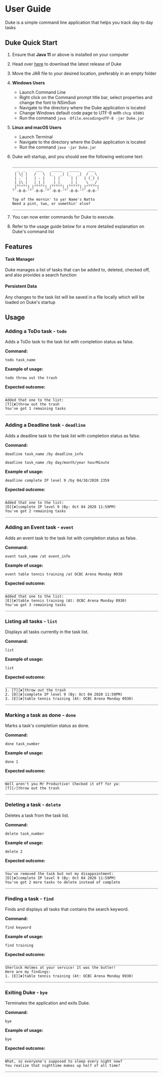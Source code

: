 # User Guide
Duke is a simple command line application that helps you track day to day tasks

## Duke Quick Start
1. Ensure that **Java 11** or above is installed on your computer
2. Head over [here](https://github.com/nat-ho/ip/releases) to download the latest release of Duke
3. Move the JAR file to your desired location, preferably in an empty folder
4. **Windows Users**
    * Launch Command Line
    * Right click on the Command prompt title bar, select properties and change the font to NSimSun
    * Navigate to the directory where the Duke application is located
    * Change Windows default code page to UTF-8 with ```chcp 65001```
    * Run the command ```java -Dfile.encoding=UTF-8 -jar Duke.jar```
5. **Linux and macOS Users**
    * Launch Terminal
    * Navigate to the directory where the Duke application is located
    * Run the command ```java -jar Duke.jar```
6. Duke will startup, and you should see the following welcome text:

    ```
    _________________________________________________________________________
      _  _     ___    _____   _____    ___
     | \| |   /   \  |_   _| |_   _|  / _ \
     | .` |   | - |    | |     | |   | (_) |
     |_|\_|   |_|_|   _|_|_   _|_|_   \___/
    _|"""""|_|"""""|_|"""""|_|"""""|_|"""""|
    "`-0-0-'"`-0-0-'"`-0-0-'"`-0-0-'"`-0-0-'
    
    Top of the mornin' to ya! Name's Natto
    Need a pint, two, or somethin' else?
    _________________________________________________________________________
    ```

7. You can now enter commands for Duke to execute. 
8. Refer to the usage guide below for a more detailed explanation on Duke's command list



## Features 

#### Task Manager
Duke manages a list of tasks that can be added to, deleted, checked off, and also provides a search function

#### Persistent Data
Any changes to the task list will be saved in a file locally which will be loaded on Duke's startup 


## Usage

### Adding a ToDo task - `todo`

Adds a ToDo task to the task list with completion status as false. 

**Command:** 

`todo task_name`

**Example of usage:** 

`todo throw out the trash`

**Expected outcome:**
```
_________________________________________________________________________
Added that one to the list:
[T][✘]throw out the trash
You've got 1 remaining tasks
_________________________________________________________________________
```


### Adding a Deadline task - `deadline`

Adds a deadline task to the task list with completion status as false. 

**Command:** 

`deadline task_name /by deadline_info`

`deadline task_name /by day/month/year hourMinute`

**Example of usage:** 

`deadline complete IP level 9 /by 04/10/2020 2359`

**Expected outcome:**
```
_________________________________________________________________________
Added that one to the list:
[D][✘]complete IP level 9 (By: Oct 04 2020 11:59PM)
You've got 2 remaining tasks
_________________________________________________________________________
```


### Adding an Event task - `event`

Adds an event task to the task list with completion status as false. 

**Command:** 

`event task_name /at event_info`

**Example of usage:** 

`event table tennis training /at OCBC Arena Monday 0930`

**Expected outcome:**
```
_________________________________________________________________________
Added that one to the list:
[E][✘]table tennis training (At: OCBC Arena Monday 0930)
You've got 3 remaining tasks
_________________________________________________________________________
```


### Listing all tasks - `list`

Displays all tasks currently in the task list. 

**Command:** 

`list`

**Example of usage:** 

`list`

**Expected outcome:**
```
_________________________________________________________________________
1. [T][✘]throw out the trash
2. [D][✘]complete IP level 9 (By: Oct 04 2020 11:59PM)
3. [E][✘]table tennis training (At: OCBC Arena Monday 0930)
_________________________________________________________________________
```


### Marking a task as done - `done`

Marks a task's completion status as done. 

**Command:** 

`done task_number`

**Example of usage:** 

`done 1`

**Expected outcome:**
```
_________________________________________________________________________
Well aren't you Mr Productive! Checked it off for ya:
[T][✓]throw out the trash
_________________________________________________________________________
```


### Deleting a task - `delete`

Deletes a task from the task list. 

**Command:** 

`delete task_number`

**Example of usage:** 

`delete 2`

**Expected outcome:**
```
_________________________________________________________________________
You've removed the task but not my disappointment:
[D][✘]complete IP level 9 (By: Oct 04 2020 11:59PM)
You've got 2 more tasks to delete instead of complete
_________________________________________________________________________
```


### Finding a task - `find`

Finds and displays all tasks that contains the search keyword. 

**Command:** 

`find keyword`

**Example of usage:** 

`find training`

**Expected outcome:**
```
_________________________________________________________________________
Sherlock Holmes at your service! It was the butler!
Here are my findings:
1. [E][✘]table tennis training (At: OCBC Arena Monday 0930)
_________________________________________________________________________
```


### Exiting Duke - `bye`

Terminates the application and exits Duke.

**Command:** 

`bye`

**Example of usage:** 

`bye`

**Expected outcome:**
```
_________________________________________________________________________
What, so everyone's supposed to sleep every night now?
You realize that nighttime makes up half of all time?
_________________________________________________________________________
```